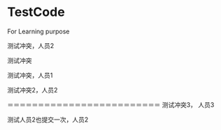 # TestCode
For Learning purpose

测试冲突，人员2

测试冲突

测试冲突，人员1

测试冲突2，人员2

＝＝＝＝＝＝＝＝＝＝＝＝＝＝＝＝＝＝＝＝＝＝＝＝＝
测试冲突3， 人员3

测试人员2也提交一次，人员2
